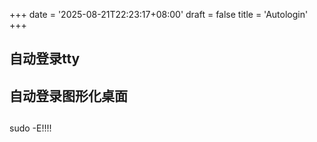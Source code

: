 +++
date = '2025-08-21T22:23:17+08:00'
draft = false
title = 'Autologin'
+++
## 自动登录tty
## 自动登录图形化桌面
## 

sudo -E!!!!